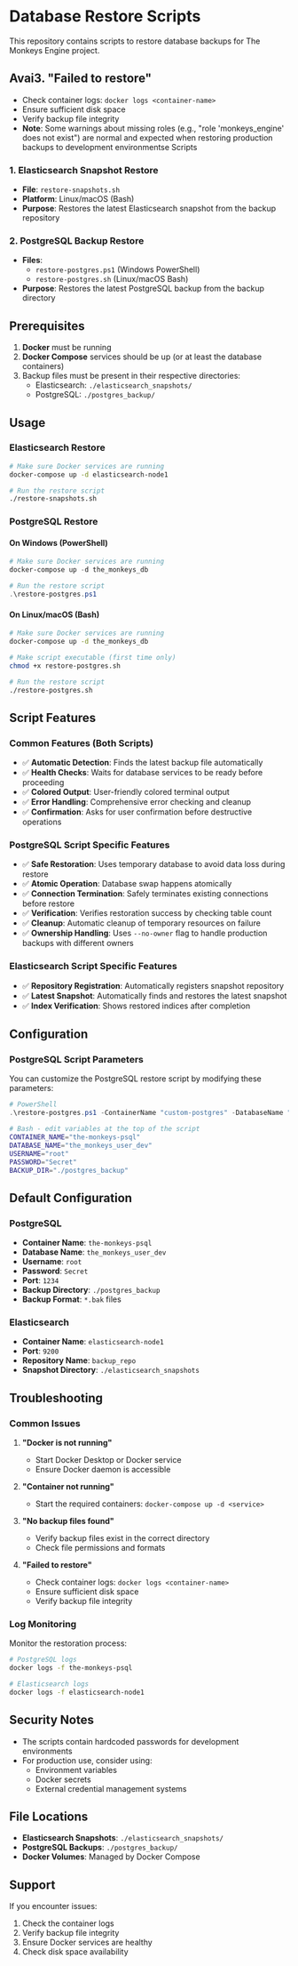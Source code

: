 # Database Restore Scripts

This repository contains scripts to restore database backups for The Monkeys Engine project.

## Avai3. **"Failed to restore"**
   - Check container logs: `docker logs <container-name>`
   - Ensure sufficient disk space
   - Verify backup file integrity
   - **Note**: Some warnings about missing roles (e.g., "role 'monkeys_engine' does not exist") are normal and expected when restoring production backups to development environmentse Scripts

### 1. Elasticsearch Snapshot Restore
- **File**: `restore-snapshots.sh`
- **Platform**: Linux/macOS (Bash)
- **Purpose**: Restores the latest Elasticsearch snapshot from the backup repository

### 2. PostgreSQL Backup Restore
- **Files**: 
  - `restore-postgres.ps1` (Windows PowerShell)
  - `restore-postgres.sh` (Linux/macOS Bash)
- **Purpose**: Restores the latest PostgreSQL backup from the backup directory

## Prerequisites

1. **Docker** must be running
2. **Docker Compose** services should be up (or at least the database containers)
3. Backup files must be present in their respective directories:
   - Elasticsearch: `./elasticsearch_snapshots/`
   - PostgreSQL: `./postgres_backup/`

## Usage

### Elasticsearch Restore

```bash
# Make sure Docker services are running
docker-compose up -d elasticsearch-node1

# Run the restore script
./restore-snapshots.sh
```

### PostgreSQL Restore

#### On Windows (PowerShell)
```powershell
# Make sure Docker services are running
docker-compose up -d the_monkeys_db

# Run the restore script
.\restore-postgres.ps1
```

#### On Linux/macOS (Bash)
```bash
# Make sure Docker services are running
docker-compose up -d the_monkeys_db

# Make script executable (first time only)
chmod +x restore-postgres.sh

# Run the restore script
./restore-postgres.sh
```

## Script Features

### Common Features (Both Scripts)
- ✅ **Automatic Detection**: Finds the latest backup file automatically
- ✅ **Health Checks**: Waits for database services to be ready before proceeding
- ✅ **Colored Output**: User-friendly colored terminal output
- ✅ **Error Handling**: Comprehensive error checking and cleanup
- ✅ **Confirmation**: Asks for user confirmation before destructive operations

### PostgreSQL Script Specific Features
- ✅ **Safe Restoration**: Uses temporary database to avoid data loss during restore
- ✅ **Atomic Operation**: Database swap happens atomically
- ✅ **Connection Termination**: Safely terminates existing connections before restore
- ✅ **Verification**: Verifies restoration success by checking table count
- ✅ **Cleanup**: Automatic cleanup of temporary resources on failure
- ✅ **Ownership Handling**: Uses `--no-owner` flag to handle production backups with different owners

### Elasticsearch Script Specific Features
- ✅ **Repository Registration**: Automatically registers snapshot repository
- ✅ **Latest Snapshot**: Automatically finds and restores the latest snapshot
- ✅ **Index Verification**: Shows restored indices after completion

## Configuration

### PostgreSQL Script Parameters
You can customize the PostgreSQL restore script by modifying these parameters:

```powershell
# PowerShell
.\restore-postgres.ps1 -ContainerName "custom-postgres" -DatabaseName "my_db" -Username "myuser" -BackupDir "./custom_backup"
```

```bash
# Bash - edit variables at the top of the script
CONTAINER_NAME="the-monkeys-psql"
DATABASE_NAME="the_monkeys_user_dev"
USERNAME="root"
PASSWORD="Secret"
BACKUP_DIR="./postgres_backup"
```

## Default Configuration

### PostgreSQL
- **Container Name**: `the-monkeys-psql`
- **Database Name**: `the_monkeys_user_dev`
- **Username**: `root`
- **Password**: `Secret`
- **Port**: `1234`
- **Backup Directory**: `./postgres_backup`
- **Backup Format**: `*.bak` files

### Elasticsearch
- **Container Name**: `elasticsearch-node1`
- **Port**: `9200`
- **Repository Name**: `backup_repo`
- **Snapshot Directory**: `./elasticsearch_snapshots`

## Troubleshooting

### Common Issues

1. **"Docker is not running"**
   - Start Docker Desktop or Docker service
   - Ensure Docker daemon is accessible

2. **"Container not running"**
   - Start the required containers: `docker-compose up -d <service>`

3. **"No backup files found"**
   - Verify backup files exist in the correct directory
   - Check file permissions and formats

4. **"Failed to restore"**
   - Check container logs: `docker logs <container-name>`
   - Ensure sufficient disk space
   - Verify backup file integrity

### Log Monitoring
Monitor the restoration process:
```bash
# PostgreSQL logs
docker logs -f the-monkeys-psql

# Elasticsearch logs
docker logs -f elasticsearch-node1
```

## Security Notes

- The scripts contain hardcoded passwords for development environments
- For production use, consider using:
  - Environment variables
  - Docker secrets
  - External credential management systems

## File Locations

- **Elasticsearch Snapshots**: `./elasticsearch_snapshots/`
- **PostgreSQL Backups**: `./postgres_backup/`
- **Docker Volumes**: Managed by Docker Compose

## Support

If you encounter issues:
1. Check the container logs
2. Verify backup file integrity
3. Ensure Docker services are healthy
4. Check disk space availability
